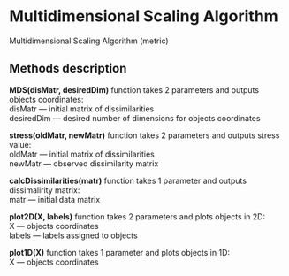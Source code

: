 # Multidimensional Scaling Algorithm
Multidimensional Scaling Algorithm (metric)

## Methods description
**MDS(disMatr, desiredDim)** function takes 2 parameters and outputs objects coordinates:\
disMatr &mdash; initial matrix of dissimilarities\
desiredDim &mdash; desired number of dimensions for objects coordinates

**stress(oldMatr, newMatr)** function takes 2 parameters and outputs stress value:\
oldMatr &mdash; initial matrix of dissimilarities\
newMatr &mdash; observed dissimilarity matrix

**calcDissimilarities(matr)** function takes 1 parameter and outputs dissimalirity matrix:\
matr &mdash; initial data matrix

**plot2D(X, labels)** function takes 2 parameters and plots objects in 2D:\
X &mdash; objects coordinates\
labels &mdash; labels assigned to objects

**plot1D(X)** function takes 1 parameter and plots objects in 1D:\
X &mdash; objects coordinates
